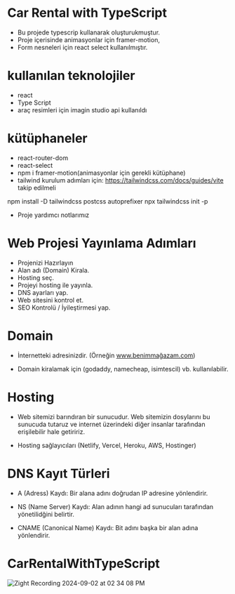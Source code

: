 # Car Rental with TypeScript

- Bu projede typescrip kullanarak oluşturukmuştur.
- Proje içerisinde animasyonlar için framer-motion,
- Form nesneleri için react select kullanılmıştır.

# kullanılan teknolojiler

- react
- Type Script
- araç resimleri için imagin studio api kullanıldı


# kütüphaneler
- react-router-dom
- react-select
- npm i framer-motion(animasyonlar için gerekli kütüphane)
- tailwind
kurulum adımları için:
https://tailwindcss.com/docs/guides/vite takip edilmeli

npm install -D tailwindcss postcss autoprefixer
npx tailwindcss init -p

- Proje yardımcı notlarımız
# Web Projesi Yayınlama Adımları
- Projenizi Hazırlayın
- Alan adı (Domain) Kirala.
- Hosting seç.
- Projeyi hosting ile yayınla.
- DNS ayarları yap.
- Web sitesini kontrol et.
- SEO Kontrolü / İyileştirmesi yap.

# Domain

- İnternetteki adresinizdir. (Örneğin www.benimmağazam.com)

- Domain kiralamak için (godaddy, namecheap, isimtescil) vb. kullanılabilir.

# Hosting

- Web sitemizi barındıran bir sunucudur. Web sitemizin dosylarını bu sunucuda tutaruz ve internet üzerindeki diğer insanlar tarafından erişilebilir hale getiririz.

- Hosting sağlayıcıları (Netlify, Vercel, Heroku, AWS, Hostinger)

# DNS Kayıt Türleri

- A (Adress) Kaydı: Bir alana adını doğrudan IP adresine yönlendirir.

- NS (Name Server) Kaydı: Alan adının hangi ad sunucuları tarafından yönetilidğini belirtir.

- CNAME (Canonical Name) Kaydı: Bit adını başka bir alan adına yönlendirir.

# CarRentalWithTypeScript
![Zight Recording 2024-09-02 at 02 34 08 PM](https://github.com/user-attachments/assets/97029cf8-4069-44ad-ae61-61b5ebfc19c2)


